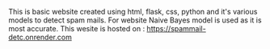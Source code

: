 This is basic website created using html, flask, css, python and it's various models to detect spam mails.
For website Naive Bayes model is used as it is most accurate.
This wesite is hosted on : https://spammail-detc.onrender.com
